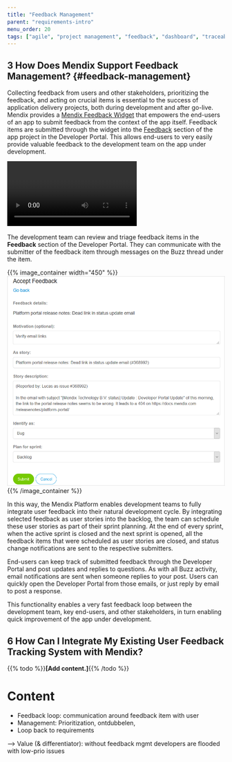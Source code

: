 ```yaml
---
title: "Feedback Management"
parent: "requirements-intro"
menu_order: 20
tags: ["agile", "project management", "feedback", "dashboard", "traceability"]
---
```


## 3 How Does Mendix Support Feedback Management? {#feedback-management}

Collecting feedback from users and other stakeholders, prioritizing the feedback, and acting on crucial items is essential to the success of application delivery projects, both during development and after go-live. Mendix provides a [Mendix Feedback Widget](https://appstore.home.mendix.com/link/app/199/) that empowers the end-users of an app to submit feedback from the context of the app itself. Feedback items are submitted through the widget into the [Feedback](https://docs.mendix.com/developerportal/collaborate/feedback) section of the app project in the Developer Portal. This allows end-users to very easily provide valuable feedback to the development team on the app under development.

<video controls src="attachments/agile/OE_FeedbackAPI_CreateFeedback-1.mp4">Provide the development team with feedback from any app</video>

The development team can review and triage feedback items in the **Feedback** section of the Developer Portal. They can communicate with the submitter of the feedback item through messages on the Buzz thread under the item.

{{% image_container width="450" %}}
![](attachments/agile/accept-feedback.png)
{{% /image_container %}}

In this way, the Mendix Platform enables development teams to fully integrate user feedback into their natural development cycle. By integrating selected feedback as user stories into the backlog, the team can schedule these user stories as part of their sprint planning. At the end of every sprint, when the active sprint is closed and the next sprint is opened, all the feedback items that were scheduled as user stories are closed, and status change notifications are sent to the respective submitters.

End-users can keep track of submitted feedback through the Developer Portal and post updates and replies to questions. As with all Buzz activity, email notifications are sent when someone replies to your post. Users can quickly open the Developer Portal from those emails, or just reply by email to post a response.

This functionality enables a very fast feedback loop between the development team, key end-users, and other stakeholders, in turn enabling quick improvement of the app under development.

## 6 How Can I Integrate My Existing User Feedback Tracking System with Mendix?

{{% todo %}}**[Add content.]**{{% /todo %}}

# Content
* Feedback loop: communication around feedback item with user
* Management: Prioritization, ontdubbelen, 
* Loop back to requirements

--> Value (& differentiator): without feedback mgmt developers are flooded with low-prio issues
